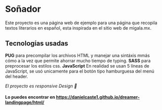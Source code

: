 # Soñador
Este proyecto es una página web de ejemplo para una página que recopila textos literarios en español, esta inspirada en el sitio web de migala.mx.


## Tecnologías usadas

**PUG** para precompilar los archivos HTML y manejar una sintáxis mmás cómo a la vez que permite ahorrar mucho tiempo de typing.
**SASS** para preprocesar los estilos css.
**JavaScript** En realidad se usan 5 líneas de JavaScript, se usó unicamente para el botón tipo hamburguesa del menú del header.

*El proyecto es responsive Design  📱* 

#### Lo puedes encontrar en https://danielcaste1.github.io/dreamer-landingpage/html/

